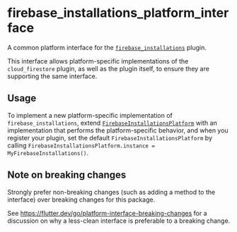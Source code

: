 # firebase_installations_platform_interface

A common platform interface for the [`firebase_installations`][1] plugin.

This interface allows platform-specific implementations of the `cloud_firestore`
plugin, as well as the plugin itself, to ensure they are supporting the
same interface.

## Usage

To implement a new platform-specific implementation of `firebase_installations`, extend
[`FirebaseInstallationsPlatform`][2] with an implementation that performs the
platform-specific behavior, and when you register your plugin, set the default
`FirebaseInstallationsPlatform` by calling
`FirebaseInstallationsPlatform.instance = MyFirebaseInstallations()`.

## Note on breaking changes

Strongly prefer non-breaking changes (such as adding a method to the interface)
over breaking changes for this package.

See https://flutter.dev/go/platform-interface-breaking-changes for a discussion
on why a less-clean interface is preferable to a breaking change.

[1]: ../firebase_installations
[2]: lib/firebase_installations_platform_interface.dart
